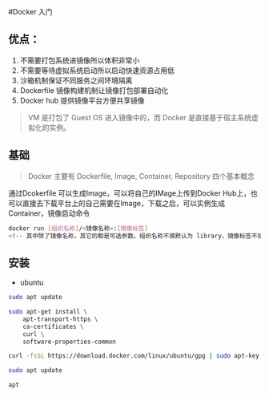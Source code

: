 #Docker 入门

## 优点：

1. 不需要打包系统进镜像所以体积非常小
1. 不需要等待虚拟系统启动所以启动快速资源占用低
1. 沙箱机制保证不同服务之间环境隔离
1. Dockerfile 镜像构建机制让镜像打包部署自动化
1. Docker hub 提供镜像平台方便共享镜像

> VM 是打包了 Guest OS 进入镜像中的，而 Docker 是直接基于宿主系统虚拟化的实例。

## 基础

> Docker 主要有 Dockerfile, Image, Container, Repository 四个基本概念
 
 通过Dcokerfile 可以生成Image，可以将自己的IMage上传到Docker Hub上，也可以直接去下载平台上的自己需要在Image，下载之后，可以实例生成Container，镜像启动命令
```bash
docker run [组织名称]/<镜像名称>:[镜像标签]
<!-- 其中除了镜像名称，其它的都是可选参数。组织名称不填默认为 library，镜像标签不填则默认为 latest。例如经典的启动一个 Hello World 镜像的过程如下： -->
```

## 安装

- ubuntu

```bash
sudo apt update

sudo apt-get install \
    apt-transport-https \
    ca-certificates \
    curl \
    software-properties-common

curl -fsSL https://download.docker.com/linux/ubuntu/gpg | sudo apt-key add -

sudo apt update

apt 
```

